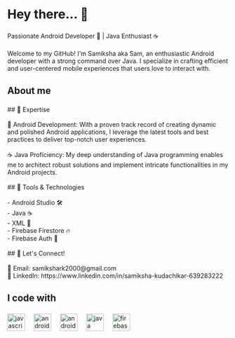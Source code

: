 <h1 align="left">Hey there... 👋 </h1>

###

<p align="left">Passionate Android Developer 📱 | Java Enthusiast ☕<br><br>Welcome to my GitHub! I'm Samiksha aka Sam, an enthusiastic Android developer with a strong command over Java. I specialize in crafting efficient and user-centered mobile experiences that users love to interact with.</p>

###

<h2 align="left">About me</h2>

###

<p align="left">## 🚀 Expertise<br><br>📱 Android Development: With a proven track record of creating dynamic and polished Android applications, I leverage the latest tools and best practices to deliver top-notch user experiences.<br><br>☕ Java Proficiency: My deep understanding of Java programming enables me to architect robust solutions and implement intricate functionalities in my Android projects.<br><br>## 🔧 Tools & Technologies<br><br>- Android Studio 🛠️<br>- Java ☕<br>- XML 🧩<br>- Firebase Firestore 🔥<br>- Firebase Auth 🔐<br><br>## 📢 Let's Connect!<br><br>📧 Email: samikshark2000@gmail.com<br>💼 LinkedIn: https://www.linkedin.com/in/samiksha-kudachikar-639283222</p>

###

<h2 align="left">I code with</h2>

###

<div align="left">
  <img src="https://cdn.jsdelivr.net/gh/devicons/devicon/icons/javascript/javascript-original.svg" height="40" alt="javascript logo"  />
  <img width="12" />
  <img src="https://cdn.jsdelivr.net/gh/devicons/devicon/icons/android/android-original.svg" height="40" alt="android logo"  />
  <img width="12" />
  <img src="https://cdn.jsdelivr.net/gh/devicons/devicon/icons/androidstudio/androidstudio-original.svg" height="40" alt="androidstudio logo"  />
  <img width="12" />
  <img src="https://cdn.jsdelivr.net/gh/devicons/devicon/icons/java/java-original.svg" height="40" alt="java logo"  />
  <img width="12" />
  <img src="https://cdn.jsdelivr.net/gh/devicons/devicon/icons/firebase/firebase-plain.svg" height="40" alt="firebase logo"  />
</div>

###
